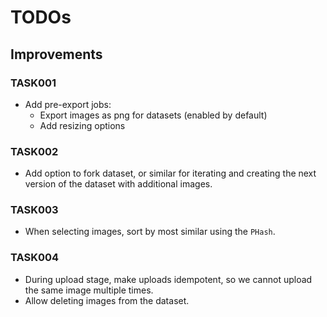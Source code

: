 # TODOs

## Improvements

### TASK001

- Add pre-export jobs:
  - Export images as png for datasets (enabled by default)
  - Add resizing options

### TASK002

- Add option to fork dataset, or similar for iterating and creating the next version of the dataset with additional images.

### TASK003

- When selecting images, sort by most similar using the `PHash`.

### TASK004

- During upload stage, make uploads idempotent, so we cannot upload the same image multiple times.
- Allow deleting images from the dataset.
